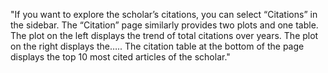 "If you want to explore the scholar’s citations, you can select “Citations” in the sidebar. The “Citation” page similarly provides two plots and one table. The plot on the left displays the trend of total citations over years. The plot on the right displays the….. The citation table at the bottom of the page displays the top 10 most cited articles of the scholar."
